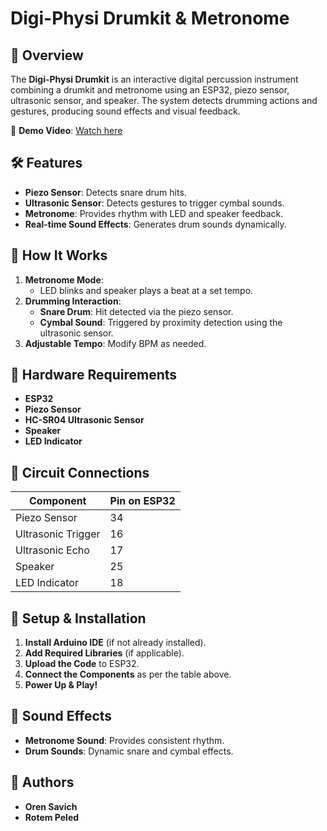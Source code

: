 # Digi-Physi Drumkit & Metronome

## 🥁 Overview
The **Digi-Physi Drumkit** is an interactive digital percussion instrument combining a drumkit and metronome using an ESP32, piezo sensor, ultrasonic sensor, and speaker. The system detects drumming actions and gestures, producing sound effects and visual feedback.

🎥 **Demo Video**: [Watch here](https://www.youtube.com/watch?v=IpqU8gUZkZo)

## 🛠️ Features
- **Piezo Sensor**: Detects snare drum hits.
- **Ultrasonic Sensor**: Detects gestures to trigger cymbal sounds.
- **Metronome**: Provides rhythm with LED and speaker feedback.
- **Real-time Sound Effects**: Generates drum sounds dynamically.

## 🎯 How It Works
1. **Metronome Mode**:
   - LED blinks and speaker plays a beat at a set tempo.
2. **Drumming Interaction**:
   - **Snare Drum**: Hit detected via the piezo sensor.
   - **Cymbal Sound**: Triggered by proximity detection using the ultrasonic sensor.
3. **Adjustable Tempo**: Modify BPM as needed.

## 🔧 Hardware Requirements
- **ESP32**
- **Piezo Sensor**
- **HC-SR04 Ultrasonic Sensor**
- **Speaker**
- **LED Indicator**

## 📝 Circuit Connections
| Component            | Pin on ESP32 |
|---------------------|-------------|
| Piezo Sensor       | 34          |
| Ultrasonic Trigger | 16          |
| Ultrasonic Echo    | 17          |
| Speaker           | 25          |
| LED Indicator     | 18          |

## 🚀 Setup & Installation
1. **Install Arduino IDE** (if not already installed).
2. **Add Required Libraries** (if applicable).
3. **Upload the Code** to ESP32.
4. **Connect the Components** as per the table above.
5. **Power Up & Play!**

## 🎵 Sound Effects
- **Metronome Sound**: Provides consistent rhythm.
- **Drum Sounds**: Dynamic snare and cymbal effects.

## 📌 Authors
- **Oren Savich**
- **Rotem Peled**
